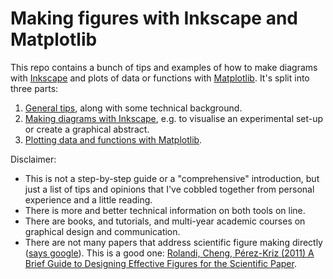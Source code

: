 # Making figures with Inkscape and Matplotlib

This repo contains a bunch of tips and examples of how to make diagrams with [Inkscape](https://inkscape.org/) and plots of data or functions with [Matplotlib](https://matplotlib.org/).
It's split into three parts:

1. [General tips](./1-general-tips.md), along with some technical background.
2. [Making diagrams with Inkscape](./2-making-diagrams-with-inkscape.md), e.g. to visualise an experimental set-up or create a graphical abstract.
3. [Plotting data and functions with Matplotlib](./3-plotting-with-matplotlib.ipynb).

Disclaimer: 
- This is not a step-by-step guide or a "comprehensive" introduction, but just a list of tips and opinions that I've cobbled together from personal experience and a little reading.
- There is more and better technical information on both tools on line.
- There are books, and tutorials, and multi-year academic courses on graphical design and communication.
- There are not many papers that address scientific figure making directly ([says google](https://scholar.google.com/scholar?q=scientific+figures)).
  This is a good one: [Rolandi, Cheng, Pérez-Kriz (2011) A Brief Guide to Designing Effective Figures for the Scientific Paper](https://doi.org/10.1002/adma.201102518).

